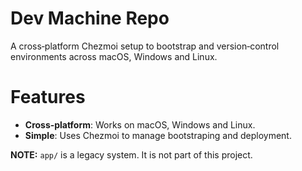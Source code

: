 # Dev Machine Repo

A cross‐platform Chezmoi setup to bootstrap and version‐control environments across macOS, Windows and Linux.

# Features

- **Cross‐platform**: Works on macOS, Windows and Linux.
- **Simple**: Uses Chezmoi to manage bootstraping and deployment.

**NOTE:** `app/` is a legacy system. It is not part of this project.
